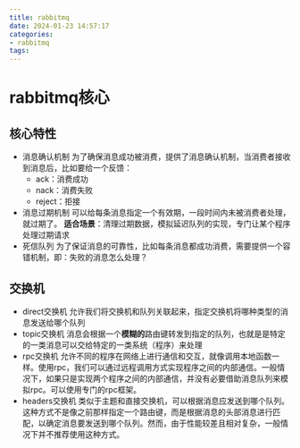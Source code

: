 ```yaml
---
title: rabbitmq
date: 2024-01-23 14:57:17
categories:
- rabbitmq
tags:
---
```


# rabbitmq核心
## 核心特性

- 消息确认机制
	为了确保消息成功被消费，提供了消息确认机制，当消费者接收到消息后，比如要给一个反馈：
	- ack：消费成功
	- nack：消费失败
	- reject：拒接
- 消息过期机制
	可以给每条消息指定一个有效期，一段时间内未被消费者处理，就过期了。
	**适合场景**：清理过期数据，模拟延迟队列的实现，专门让某个程序处理过期请求
- 死信队列
	为了保证消息的可靠性，比如每条消息都成功消费，需要提供一个容错机制，即：失败的消息怎么处理？
	
## 交换机
- direct交换机
	允许我们将交换机和队列关联起来，指定交换机将哪种类型的消息发送给哪个队列
- topic交换机
	消息会根据一个**模糊的**路由键转发到指定的队列，也就是是特定的一类消息可以交给特定的一类系统（程序）来处理
- rpc交换机
	允许不同的程序在网络上进行通信和交互，就像调用本地函数一样。使用rpc，我们可以通过远程调用方式实现程序之间的内部通信。一般情况下，如果只是实现两个程序之间的内部通信，并没有必要借助消息队列来模拟rpc。可以使用专门的rpc框架。
- headers交换机
	类似于主题和直接交换机，可以根据消息应发送到哪个队列。这种方式不是像之前那样指定一个路由键，而是根据消息的头部消息进行匹配，以确定消息要发送到哪个队列。然而，由于性能较差且相对复杂，一般情况下并不推荐使用这种方式。
	
